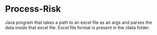 # Process-Risk

Java program that takes a path to an excel file as an args and parses the data inside that excel file. Excel file format is present in the /data folder.
